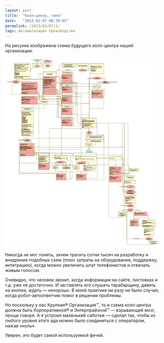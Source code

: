 ```yaml
---
layout: post
title:  "Колл-центр, типа"
date:   "2013-02-07 00:39:05"
permalink: /2013/02/07/1/
tags: Автоматизация производство
---
```


На рисунке изображена схема будущего колл-центра нашей организации:

![screenshot](/assets/static/call_center.gif)

Никогда не мог понять, зачем тратить сотни тысяч на разработку и
внедрение подобных схем (плюс затраты на оборудование, поддержку,
интеграцию), когда можно увеличить штат телефонистов и отвечать живым
голосом.

Очевидно, что человек звонит, когда информации на сайте, листовках и
т.д. уже не достаточно. И заставлять его слушать тарабарщину, давить
на кнопки, ждать — нехорошо. В моей практике ни разу не было случая,
когда робот-автоответчик помог в решении проблемы.

Но поскольку у нас Крупная® Организация™, то и схема колл-центра
должна быть Корпоративной® и Энтерпрайзной™ — взрывающей мозг, проще
говоря. А я устроил маленький саботаж — сделал так, чтобы из любого
уровня этого ада можно было соединиться с оператором, нажав «ноль».

Уверен, это будет самой используемой фичей.
